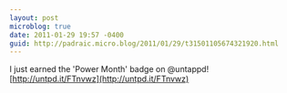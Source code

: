 ```yaml
---
layout: post
microblog: true
date: 2011-01-29 19:57 -0400
guid: http://padraic.micro.blog/2011/01/29/t31501105674321920.html
---
```

I just earned the 'Power Month' badge on @untappd! [http://untpd.it/FTnvwz](http://untpd.it/FTnvwz)
